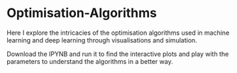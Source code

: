 # Optimisation-Algorithms
Here I explore the intricacies of the optimisation algorithms used in machine learning and deep learning through visualisations and simulation.

Download the IPYNB and run it to find the interactive plots and play with the parameters to understand the algorithms in a better way.
